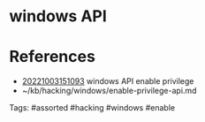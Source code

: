 # windows API

# References
- [20221003151093](/zet/20221003151093/README.md) windows API enable privilege
- ~/kb/hacking/windows/enable-privilege-api.md

Tags:
    #assorted #hacking #windows #enable
